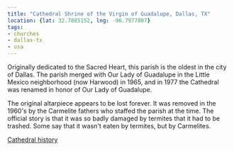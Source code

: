```yaml
---
title: "Cathedral Shrine of the Virgin of Guadalupe, Dallas, TX"
location: {lat: 32.7885152, lng: -96.7977807}
tags:
- churches
- dallas-tx
- usa
---
```


Originally dedicated to the Sacred Heart, this parish is the oldest in the city of Dallas.  The parish merged with Our Lady of Guadalupe in the Little Mexico neighborhood (now Harwood) in 1965, and in 1977 the Cathedral was renamed in honor of Our Lady of Guadalupe.

The original altarpiece appears to be lost forever.  It was removed in the 1960's by the Carmelite fathers who staffed the parish at the time.  The official story is that it was so badly damaged by termites that it had to be trashed.  Some say that it wasn't eaten by termites, but by Carmelites.

[Cathedral history](https://www.cathdal.org/cathedral)
